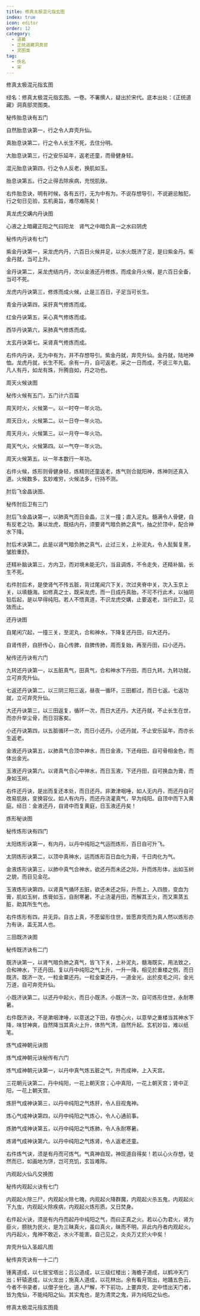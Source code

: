 ```yaml
---
title: 修真太极混元指玄图
index: true
icon: editor
order: 12
category:
  - 道藏
  - 正统道藏洞真部
  - 灵图类
tag:
  - 佚名
  - 宋
---
```


修真太极混元指玄图  

经名：修真太极混元指玄图。一卷。不署撰人，疑出於宋代。底本出处：《正统道藏》洞真部灵图类。  

秘传胎息诀有五门  

自然胎息诀第一，行之令人弃壳升仙。  

真胎息诀第二，行之令人长生不死，去住分明。  

大胎息诀第三，行之安乐延年，返老还童，而骨健身轻。  

混元胎息诀第四，行之令人反老，换肌如玉。  

胎息诀第五。行之止得去除疾病，充悦肌肤。  

右件胎息诀，明有时候，各有五行，无为中有为。不说存想导引，不说避忌触犯，行之旬日见验，玄机奥旨，难尽难陈矣！  

真龙虎交媾内丹诀图  

心液之上暗藏正阳之气曰阳龙　肾气之中暗负真一之水曰阴虎  

秘传内丹诀有七门  

紫金丹诀第一，采龙虎内丹，六百日火候并足，以水火既济了足，是曰紫金丹。紫金丹就，当可上升。  

金丹诀第二，采龙虎结内丹，次以金液还丹修炼，而成金丹火候，是六百日全备，当可不死。  

龙虎内丹诀第三，修炼而成火候，止是三百日，子足当可长生。  

青金丹诀第四，采肝真气修炼而成。  

红金丹诀第五，采心真气修炼而成。  

西华丹诀第六，采肺真气修炼而成。  

太玄丹诀第七。采肾真气修炼而成。  

右件内丹诀，无为中有为，并不存想导引。紫金丹就，弃壳升仙。金丹就，陆地神恤。龙虎丹就，长生不死。余有一丹，自可返老。采之一日而成，不说三年九载。凡人有丹，如龙有珠，升腾自如，丹之功也。  

周天火候诀图  

秘传火候有五门，五门计六百篇  

周天时火，火候第一。以一时夺一年火功。  

周天日火，火候第二。以一日夺一年火功。  

周天月火，火候第三。以一月夺一年火功。  

周天气火，火候第四。以一气夺一年火功。  

周天火候第五。以一年本数行一年功。  

右件火候，炼形则骨健身轻，炼精则还童返老，炼气则合就阳神，炼神则还真入道。火候数多，玄妙难穷，火候法多，行持不测。  

肘后飞金晶诀图、  

秘传肘后卫有三门  

肘后飞金晶诀第一，以肺真气而日金晶，三关一撞；直入泥丸。髓满令人骨健，自有反老之功。兼以龙虎，既结内丹，须要肾气暗负肺之真气，抽之於顶中，配合神水下降。  

肘后术诀第二，此是以肾气暗负肺之真气，止过三关，上补泥丸，令人髭鬓复黑，皱脸重舒。  

还精补脑诀第三，方内卫，而对境未能无穴，当且调炼，不令走失，还精补脑，长生不死。  

右件肘后术，是使肾气不传五脏，背过尾闻穴下关，次过夹脊中关，次入玉京上关，以填髓海。如修真之士，既采龙虎，而一日成丹真胎，不可不行此术，以抽阴铅后起，是以早得纯阳。若人不悟真道，不识龙虎交媾，止要返老，当行此卫，见效而止。  

还丹诀图  

自尾闲穴起，一撞三关，至泥丸，合和神水，下降复还丹田，曰大还丹。  

自肾传肝，自肝传心，自心传脾，自脾传肺，周而复始，再至丹田，曰小还丹。  

秘传还丹诀有六门  

九转还丹诀第一，以五脏真气，田真气，合和神水下丹田，而日九转。九转功就，立可弃壳升仙。  

七返还丹诀第二，以三阴三阳三返，昼夜一循环，三田都过，而日七返。七返功就，立可弃壳升仙。  

大还丹诀第三，以三田返复，循环一次，而日大还丹。大还丹就，不止长生在世，而亦升举尘骨，而日羽客矣。  

小还丹诀第四，以五脏循环一次，而日小还丹。小还丹就，不止安乐延年，而亦长生返老。  

金液还丹诀第五，以肺真气合顶中神水，而日金液，下还母田，自可骨相金色，而体出金光。  

玉液还丹诀第六。以肾真气合心中神水，而日玉液，下还丹田，自可换血为膏，而身如玉树。  

右件还丹诀，是出而复还本处，而日还丹。非漱津咽唾，如人无内丹，而还丹自可改易肌肤，变换容仪。如人有内丹，而还丹浇灌真气，早为纯阳。自顶中而下入黄庭。经日：金液还丹，自肾中而复黄庭，日玉液还丹矣！  

炼形秘诀图  

秘传炼形诀有四门  

太阳炼形诀第一，有内丹，以丹中纯阳之气运而炼形，百日自可升飞。  

太阴炼形诀第二，以顶中真神水，运而炼形百日血化为膏，千日肉化为气。  

金液炼形诀第三，以肺中真气合神水，欲还丹而未还之际，升而炼形体，出如玉树之貌，而目见金花。  

玉液炼形诀第四，以肾真气循环五脏，欲还未还之际，升而上，入四肢，变血为膏，肌如玉树，炼膏如玉，自耐寒暑。不止浇灌丹田，而解其王火，而又熏蒸五脏，助其所生气也。  

右件炼形有四，并无异。自古上真，不愿留形住世，皆愿弃壳而为真人然以炼形亦为有诀，盖无其人也。  

三田既济诀图  

秘传既济诀有二门  

既济诀第一，以肾气暗负肺之真气，皆飞下关，上补泥丸，髓海既实，用法致之，合和神水，下还丹田。复以丹中纯阳之气上升，一升一降，相见於重楼之侧，而日既济。既济一次，一粒金粟还丹。一粒金粟还丹，一道金光，出於皮毛之问，金光万道，自可弃壳升仙。  

小既济诀第二，以还丹中起火，而日小既济。小既济一次，自可炼形住世，永耐寒暑。  

右件既济诀，不是漱咽津唾，以意送之下田，存想心火，以意举之重楼当其神水下降，味甘神爽，自然降当其真火上升，体热气清，自然升起。玄机妙旨，难以纸笔。  

炼气成神朝元诀图  

炼气成神朝元诀秘传有六门  

炼气成神朝元诀第一，以丹中真气炼五脏之气，升而成神，上入天宫。  

三花朝元诀第二，丹中纯阳，一花上朝天宫；心中真阳，一花上朝天宫；肾中正阳，一花上朝天宫。  

炼肝气成神诀第三，以丹中纯阳之气炼肝，令人目视鬼神。  

炼心气成神诀第四，以丹中纯阳之气炼心，令人心通前事。  

炼肺气成神诀第五，以丹中纯阳之气炼肺，令人永耐寒暑。  

炼肾气成神诀第六。以丹中纯阳之气炼肾，令人返老还童。  

右件炼气诀，须是有丹而可炼气。气真神自现，神现道自得矣！若以心火存想，徒然而已，如画地为饼，岂可充饥，玄旨难陈。  

内观起火仙凡交换图  

秘传内观起火诀有七门  

内观起火除三尸，内观起火除七魄，内观起火降群魔，内观起火杀五鬼，内观起火下九虫，内观起火除疾病，内观起火炼形质。又日焚身。  

右件起火诀，须是有内丹而起丹中纯阳之气，而曰正真之火。若以心为君火，肾为臣火，膀胱为民火，是为三昧真火，虽曰真火，昧而不明，非此内丹者内观起火。内丹起火，鬼神不敢近，水火不能害。自己见之，炎炎万丈於火中矣！  

弃壳升仙入圣超凡图  

秘传弃壳诀有一十二门  

锺离道成，以七层宝塔出；吕公道成，以三级红楼出；海蟾子道成，以鹤冲天门出；轩辕道成，以火龙出；施真人道成，以花林出。余有看月驾出，地踊五色云，今者不书录者，以僧子坐化，道人尸解，不下前功，上要弃壳，定中悟出天门者，皆为鬼仙，不能纯阳之仙。其实鬼也，是为清灵之鬼，非为纯阳之仙也。  

修真太极混元指玄图竟  
